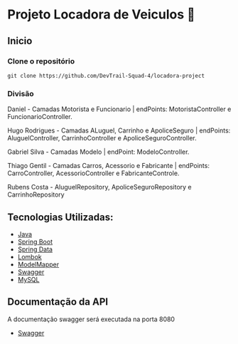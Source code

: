 # Projeto Locadora de Veiculos 🚙

## Inicio

### Clone o repositório

```
git clone https://github.com/DevTrail-Squad-4/locadora-project
```
### Divisão
Daniel - Camadas Motorista e Funcionario | endPoints: MotoristaController e FuncionarioController.

Hugo Rodrigues - Camadas ALuguel, Carrinho e ApoliceSeguro | endPoints: AluguelController, CarrinhoController e ApoliceSeguroController.

Gabriel Silva - Camadas Modelo | endPoint: ModeloController.

Thiago Gentil - Camadas Carros, Acessorio e Fabricante | endPoints: CarroController, AcessorioController e FabricanteControle.

Rubens Costa - AluguelRepository, ApoliceSeguroRepository e CarrinhoRepository



## Tecnologias Utilizadas:

- [Java](https://www.oracle.com/java/technologies/javase/jdk20-archive-downloads.html)
- [Spring Boot](https://spring.io/)
- [Spring Data](https://spring.io/projects/spring-data-jpa)
- [Lombok](https://projectlombok.org/)
- [ModelMapper](https://modelmapper.org/)
- [Swagger](https://swagger.io/)
- [MySQL](https://www.mysql.com/)

## Documentação da API
A documentação swagger será executada na porta 8080
- [Swagger](http://localhost:8080/swagger-ui/index.html)
